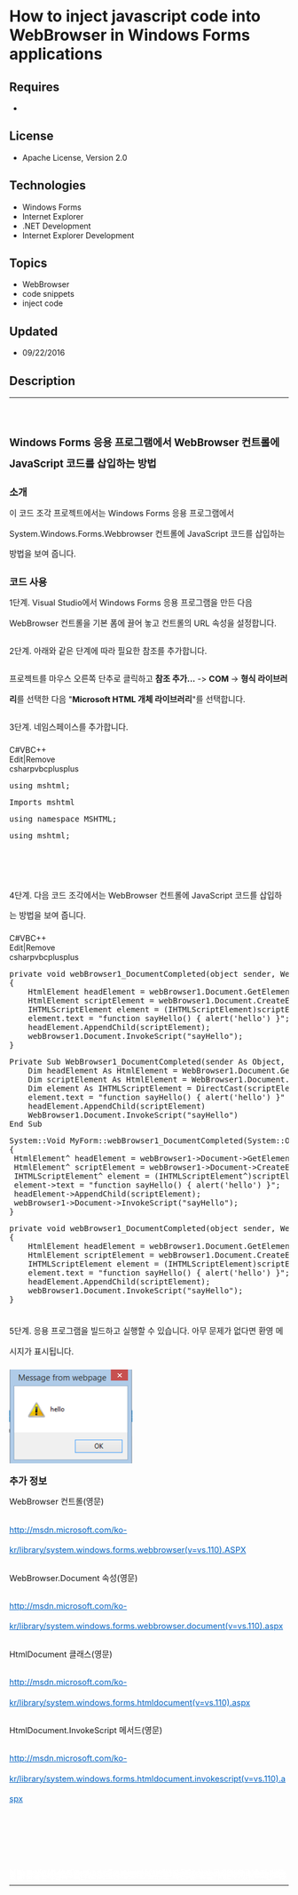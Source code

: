 # How to inject javascript code into WebBrowser in Windows Forms applications
## Requires
- 
## License
- Apache License, Version 2.0
## Technologies
- Windows Forms
- Internet Explorer
- .NET Development
- Internet Explorer Development
## Topics
- WebBrowser
- code snippets
- inject code
## Updated
- 09/22/2016
## Description

<hr>
<div><a href="http://blogs.msdn.com/b/onecode" style="margin-top:3px"><img src=":-onecodesampletopbanner1" alt="">
</a></div>
<p style="margin-left:0pt; margin-right:0pt; margin-top:24pt; margin-bottom:0pt; font-size:10.0pt; line-height:27.6pt; direction:ltr; unicode-bidi:normal">
<span style="font-weight:bold; font-size:14pt"><span style="font-weight:bold; font-size:14pt">Windows Forms 응용 프로그램에서 WebBrowser 컨트롤에 JavaScript 코드를 삽입하는 방법
</span></span></p>
<p style="margin-left:0pt; margin-right:0pt; margin-top:10pt; margin-bottom:0pt; font-size:10.0pt; line-height:27.6pt; direction:ltr; unicode-bidi:normal">
<span style="font-weight:bold; font-size:13pt"><span style="font-weight:bold; font-size:13pt">소개</span></span></p>
<p style="margin-left:0pt; margin-right:0pt; margin-top:0pt; margin-bottom:10pt; font-size:10.0pt; line-height:27.6pt; direction:ltr; unicode-bidi:normal">
<span style="font-size:11pt"><span style="font-size:11pt">이 코드 조각 프로젝트에서는 Windows Forms 응용 프로그램에서 System.Windows.Forms.Webbrowser 컨트롤에 JavaScript 코드를 삽입하는 방법을 보여 줍니다.
</span></span></p>
<p style="margin-left:0pt; margin-right:0pt; margin-top:10pt; margin-bottom:0pt; font-size:10.0pt; line-height:27.6pt; direction:ltr; unicode-bidi:normal">
<span style="font-weight:bold; font-size:13pt"><span style="font-weight:bold; font-size:13pt">코드 사용</span></span></p>
<p style="margin-left:0pt; margin-right:0pt; margin-top:0pt; margin-bottom:10pt; font-size:10.0pt; line-height:27.6pt; direction:ltr; unicode-bidi:normal">
<span style="font-size:11pt"><span style="font-size:11pt">1단계. Visual Studio에서 Windows Forms 응용 프로그램을 만든 다음 WebBrowser 컨트롤을 기본 폼에 끌어 놓고
</span><span>컨트롤의 URL 속성을 설정합니다.</span></span></p>
<p style="margin-left:0pt; margin-right:0pt; margin-top:0pt; margin-bottom:10pt; font-size:10.0pt; line-height:27.6pt; direction:ltr; unicode-bidi:normal">
<span style="font-size:11pt"><span style="font-size:11pt">2단계. 아래와 같은 단계에 따라 필요한 참조를 추가합니다</span><span style="font-size:11pt">.</span></span></p>
<p style="margin-left:0pt; margin-right:0pt; margin-top:0pt; margin-bottom:10pt; font-size:10.0pt; line-height:27.6pt; direction:ltr; unicode-bidi:normal">
<span style="font-size:11pt"><span style="font-size:11pt">프로젝트를 마우스 오른쪽 단추로 클릭하고 </span>
<span style="font-weight:bold">참조 추가...</span><span style="font-size:11pt"> -&gt;
</span><span style="font-weight:bold">COM </span><span style="font-size:11pt">-&gt;
</span><span style="font-weight:bold">형식 라이브러리</span><span style="font-size:11pt">를 선택한 다음 &quot;</span><span style="font-weight:bold">Microsoft HTML 개체 라이브러리</span><span>&quot;를 선택합니다.</span></span></p>
<p style="margin-left:0pt; margin-right:0pt; margin-top:0pt; margin-bottom:10pt; font-size:10.0pt; line-height:27.6pt; direction:ltr; unicode-bidi:normal">
<span style="font-size:11pt"><span>3단계. 네임스페이스를 추가합니다. </span></span></p>
<div class="scriptcode">
<div class="pluginEditHolder" pluginCommand="mceScriptCode">
<div class="title"><span>C#</span><span>VB</span><span>C&#43;&#43;</span></div>
<div class="pluginLinkHolder"><span class="pluginEditHolderLink">Edit</span>|<span class="pluginRemoveHolderLink">Remove</span></div>
<span class="hidden">csharp</span><span class="hidden">vb</span><span class="hidden">cplusplus</span>
<pre class="hidden">using mshtml;
</pre>
<pre class="hidden">Imports mshtml
</pre>
<pre class="hidden">using namespace MSHTML;
</pre>
<pre class="csharp" id="codePreview">using mshtml;
</pre>
</div>
</div>
<div class="endscriptcode">&nbsp;</div>
<p style="margin-left:0pt; margin-right:0pt; margin-top:0pt; margin-bottom:10pt; font-size:10.0pt; line-height:27.6pt; direction:ltr; unicode-bidi:normal">
<span style="font-size:11pt"><span>&nbsp;</span></span></p>
<p style="margin-left:0pt; margin-right:0pt; margin-top:0pt; margin-bottom:10pt; font-size:10.0pt; line-height:27.6pt; direction:ltr; unicode-bidi:normal">
<span style="font-size:11pt"><span>4단계. 다음 코드 조각에서는 WebBrowser 컨트롤에 JavaScript 코드를 삽입하는 방법을 보여 줍니다.</span></span></p>
<div class="scriptcode">
<div class="pluginEditHolder" pluginCommand="mceScriptCode">
<div class="title"><span>C#</span><span>VB</span><span>C&#43;&#43;</span></div>
<div class="pluginLinkHolder"><span class="pluginEditHolderLink">Edit</span>|<span class="pluginRemoveHolderLink">Remove</span></div>
<span class="hidden">csharp</span><span class="hidden">vb</span><span class="hidden">cplusplus</span>
<pre class="hidden">private void webBrowser1_DocumentCompleted(object sender, WebBrowserDocumentCompletedEventArgs e)
{
    HtmlElement headElement = webBrowser1.Document.GetElementsByTagName(&quot;head&quot;)[0];
    HtmlElement scriptElement = webBrowser1.Document.CreateElement(&quot;script&quot;);
    IHTMLScriptElement element = (IHTMLScriptElement)scriptElement.DomElement;
    element.text = &quot;function sayHello() { alert('hello') }&quot;;
    headElement.AppendChild(scriptElement);
    webBrowser1.Document.InvokeScript(&quot;sayHello&quot;);
}
</pre>
<pre class="hidden">Private Sub WebBrowser1_DocumentCompleted(sender As Object, e As WebBrowserDocumentCompletedEventArgs) Handles WebBrowser1.DocumentCompleted
    Dim headElement As HtmlElement = WebBrowser1.Document.GetElementsByTagName(&quot;head&quot;)(0)
    Dim scriptElement As HtmlElement = WebBrowser1.Document.CreateElement(&quot;script&quot;)
    Dim element As IHTMLScriptElement = DirectCast(scriptElement.DomElement, IHTMLScriptElement)
    element.text = &quot;function sayHello() { alert('hello') }&quot;
    headElement.AppendChild(scriptElement)
    WebBrowser1.Document.InvokeScript(&quot;sayHello&quot;)
End Sub
</pre>
<pre class="hidden">System::Void MyForm::webBrowser1_DocumentCompleted(System::Object^  sender, System::Windows::Forms::WebBrowserDocumentCompletedEventArgs^  e)
{
 HtmlElement^ headElement = webBrowser1-&gt;Document-&gt;GetElementsByTagName(&quot;head&quot;)[0];
 HtmlElement^ scriptElement = webBrowser1-&gt;Document-&gt;CreateElement(&quot;script&quot;);
 IHTMLScriptElement^ element = (IHTMLScriptElement^)scriptElement-&gt;DomElement;
 element-&gt;text = &quot;function sayHello() { alert('hello') }&quot;;
 headElement-&gt;AppendChild(scriptElement);
 webBrowser1-&gt;Document-&gt;InvokeScript(&quot;sayHello&quot;);
}
</pre>
<pre class="csharp" id="codePreview">private void webBrowser1_DocumentCompleted(object sender, WebBrowserDocumentCompletedEventArgs e)
{
    HtmlElement headElement = webBrowser1.Document.GetElementsByTagName(&quot;head&quot;)[0];
    HtmlElement scriptElement = webBrowser1.Document.CreateElement(&quot;script&quot;);
    IHTMLScriptElement element = (IHTMLScriptElement)scriptElement.DomElement;
    element.text = &quot;function sayHello() { alert('hello') }&quot;;
    headElement.AppendChild(scriptElement);
    webBrowser1.Document.InvokeScript(&quot;sayHello&quot;);
}
</pre>
</div>
</div>
<div class="endscriptcode">&nbsp;</div>
<p style="margin-left:0pt; margin-right:0pt; margin-top:0pt; margin-bottom:10pt; font-size:10.0pt; line-height:27.6pt; direction:ltr; unicode-bidi:normal">
<span style="font-size:11pt"><span>5단계. 응용 프로그램을 빌드하고 실행할 수 있습니다. 아무 문제가 없다면 환영 메시지가 표시됩니다.</span></span></p>
<p style="margin-left:0pt; margin-right:0pt; margin-top:0pt; margin-bottom:10pt; font-size:10.0pt; line-height:27.6pt; direction:ltr; unicode-bidi:normal">
<span style="font-size:11pt"><span style="font-size:11pt"><img src="117487-image.png" alt="" width="222" height="169" align="middle">
</span><a name="_GoBack"></a></span></p>
<p style="margin-left:0pt; margin-right:0pt; margin-top:10pt; margin-bottom:0pt; font-size:10.0pt; line-height:27.6pt; direction:ltr; unicode-bidi:normal">
<span style="font-weight:bold; font-size:13pt"><span style="font-weight:bold; font-size:13pt">추가 정보</span></span></p>
<p style="margin-left:0pt; margin-right:0pt; margin-top:0pt; margin-bottom:10pt; font-size:10.0pt; line-height:27.6pt; direction:ltr; unicode-bidi:normal">
<span style="font-size:11pt"><span style="font-size:11pt">WebBrowser 컨트롤(영문)</span></span></p>
<p style="margin-left:0pt; margin-right:0pt; margin-top:0pt; margin-bottom:10pt; font-size:10.0pt; line-height:27.6pt; direction:ltr; unicode-bidi:normal">
<span style="font-size:11pt"><a href="http://msdn.microsoft.com/ko-kr/library/system.windows.forms.webbrowser(v=vs.110).ASPX" style="text-decoration:none"><span style="color:#0563c1; text-decoration:underline">http://msdn.microsoft.com/ko-kr/library/system.windows.forms.webbrowser(v=vs.110).ASPX</span></a></span></p>
<p style="margin-left:0pt; margin-right:0pt; margin-top:0pt; margin-bottom:10pt; font-size:10.0pt; line-height:27.6pt; direction:ltr; unicode-bidi:normal">
<span style="font-size:11pt"><span style="font-size:11pt">WebBrowser.Document 속성(영문)</span></span></p>
<p style="margin-left:0pt; margin-right:0pt; margin-top:0pt; margin-bottom:10pt; font-size:10.0pt; line-height:27.6pt; direction:ltr; unicode-bidi:normal">
<span style="font-size:11pt"><a href="http://msdn.microsoft.com/ko-kr/library/system.windows.forms.webbrowser.document(v=vs.110).aspx" style="text-decoration:none"><span style="color:#0563c1; text-decoration:underline">http://msdn.microsoft.com/ko-kr/library/system.windows.forms.webbrowser.document(v=vs.110).aspx</span></a></span></p>
<p style="margin-left:0pt; margin-right:0pt; margin-top:0pt; margin-bottom:10pt; font-size:10.0pt; line-height:27.6pt; direction:ltr; unicode-bidi:normal">
<span style="font-size:11pt"><span style="font-size:11pt">HtmlDocument 클래스(영문)</span></span></p>
<p style="margin-left:0pt; margin-right:0pt; margin-top:0pt; margin-bottom:10pt; font-size:10.0pt; line-height:27.6pt; direction:ltr; unicode-bidi:normal">
<span style="font-size:11pt"><a href="http://msdn.microsoft.com/ko-kr/library/system.windows.forms.htmldocument(v=vs.110).aspx" style="text-decoration:none"><span style="color:#0563c1; text-decoration:underline">http://msdn.microsoft.com/ko-kr/library/system.windows.forms.htmldocument(v=vs.110).aspx</span></a></span></p>
<p style="margin-left:0pt; margin-right:0pt; margin-top:0pt; margin-bottom:10pt; font-size:10.0pt; line-height:27.6pt; direction:ltr; unicode-bidi:normal">
<span style="font-size:11pt"><span>HtmlDocument.InvokeScript 메서드(영문)</span></span></p>
<p style="margin-left:0pt; margin-right:0pt; margin-top:0pt; margin-bottom:10pt; font-size:10.0pt; line-height:27.6pt; direction:ltr; unicode-bidi:normal">
<span style="font-size:11pt"><a href="http://msdn.microsoft.com/ko-kr/library/system.windows.forms.htmldocument.invokescript(v=vs.110).aspx" style="text-decoration:none"><span style="color:#0563c1; text-decoration:underline">http://msdn.microsoft.com/ko-kr/library/system.windows.forms.htmldocument.invokescript(v=vs.110).aspx</span></a></span></p>
<p style="margin-left:0pt; margin-right:0pt; margin-top:0pt; margin-bottom:10pt; font-size:10.0pt; line-height:27.6pt; direction:ltr; unicode-bidi:normal">
<span style="font-size:11pt">&nbsp;</span></p>
<p style="margin-left:0pt; margin-right:0pt; margin-top:0pt; margin-bottom:10pt; font-size:10.0pt; line-height:27.6pt; direction:ltr; unicode-bidi:normal">
<span style="font-size:11pt">&nbsp;</span></p>
<p style="line-height:0.6pt; color:white">Microsoft All-In-One Code Framework는 개발자들의 실제 문제와 요구에 따라 구성된 중앙 집중식 무료 코드 샘플 라이브러리입니다. 모든 Microsoft 개발 기술에 대한 고객 중심 코드 샘플을 제공하고 일반 프로그래밍 작업 진행에서 개발자의 수고를 더는 것을 목표로 삼고 있습니다. Microsoft 팀은 MSDN 포럼, 소셜 미디어 및 다양한 DEV 커뮤니티에서
 개발자들이 겪는 문제를 확인합니다. 개발자들이 자주 문의하는 프로그래밍 작업을 기반&#51004;로 코드 샘플을 작성하며 개발자들이 짧은 샘플 게시 주기로 이러한 샘플을 다운로드할 수 있습니다. 또한 무료 코드 샘플 요청 서비스를 제공합니다. 이는 Microsoft 개발자 커뮤니티가 Microsoft에서 코드 샘플을 직접 구할 수 있는 사전 대응적인 방식입니다.</p>
<hr>
<div><a href="http://go.microsoft.com/?linkid=9759640" style="margin-top:3px"><img src="-onecodelogo" alt="">
</a></div>
